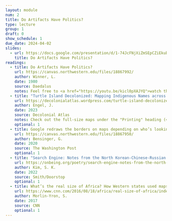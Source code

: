 ```yaml
---
layout: module
num: 2
title: Do Artifacts Have Politics?
type: lecture
group: 1
draft: 0
show_schedule: 1
due_date: 2024-04-02
slides:
  - url: https://docs.google.com/presentation/d/1-74JcFNjXiZmSEpCZiEkubMNGWBm0Yd1OTibe_6k_Do/edit?usp=sharing
    title: Do Artifacts Have Politics?
readings:
  - title: Do Artifacts Have Politics?
    url: https://canvas.northwestern.edu/files/18867992/
    author: Winner, L.
    date: 1980
    source: Daedalus
    notes: Feel free to <a href="https://youtu.be/kicl0pXAJYQ">watch this video</a> as a primer (but not substitute!) to the article
  - title: "Turtle Island Decolonized: Mapping Indigenous Names across “North America”"
    url: https://decolonialatlas.wordpress.com/turtle-island-decolonized/
    author: Engel, J.
    date: 2023
    source: Decolonial Atlas
    notes: Check out the full-size maps under the "Printing" heading (<a href="https://decolonialatlas.files.wordpress.com/2023/10/turtle-island-decolonized-map-with-index.pdf">here's an example of one</a>)
    optional: 1
  - title: Google redraws the borders on maps depending on who’s looking
    url: https://canvas.northwestern.edu/files/18867950/
    author: Bensinger, G.
    date: 2020
    source: The Washington Post
    optional: 1
  - title: "Search Engine: Notes from the North Korean-Chinese-Russian Border"
    url: https://onbeing.org/poetry/search-engine-notes-from-the-north-korean-chinese-russian-border/
    author: Kim, S. K.
    date: 2022
    source: Smith/Doorstop
    optional: 1
  - title: What’s the real size of Africa? How Western states used maps to downplay size of continent
    url: https://www.cnn.com/2016/08/18/africa/real-size-of-africa/index.html
    author: Morlin-Yron, S.
    date: 2017
    source: CNN
    optional: 1
---
```


